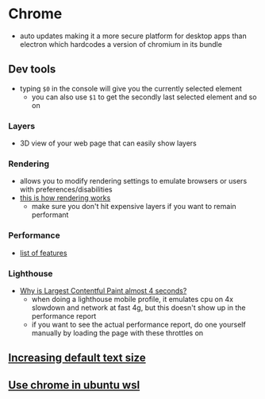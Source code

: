 # Chrome

- auto updates making it a more secure platform for desktop apps than electron which hardcodes a version of chromium in its bundle

## Dev tools
- typing `$0` in the console will give you the currently selected element
  - you can also use `$1` to get the secondly last selected element and so on

### Layers
- 3D view of your web page that can easily show layers

### Rendering
- allows you to modify rendering settings to emulate browsers or users with preferences/disabilities
- [this is how rendering works](https://developers.google.com/web/fundamentals/performance/rendering)
  - make sure you don't hit expensive layers if you want to remain performant

### Performance
- [list of features](https://developer.chrome.com/docs/devtools/evaluate-performance/reference/)

### Lighthouse
- [Why is Largest Contentful Paint almost 4 seconds?](https://stackoverflow.com/questions/62327643/why-is-largest-contentful-paint-almost-4-seconds)
  - when doing a lighthouse mobile profile, it emulates cpu on 4x slowdown and network at fast 4g, but this doesn't show up in the performance report
  - if you want to see the actual performance report, do one yourself manually by loading the page with these throttles on

## [Increasing default text size](https://mcmw.abilitynet.org.uk/making-text-larger-google-chrome-windows-10)

## [Use chrome in ubuntu wsl](https://scottspence.com/2021/01/05/use-chrome-in-ubuntu-wsl/)